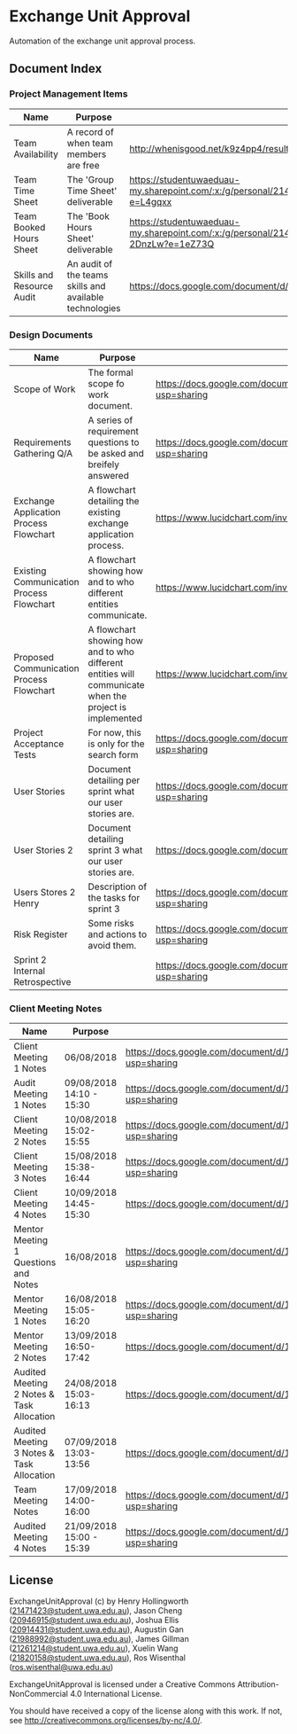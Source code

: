 # Exchange Unit Approval
Automation of the exchange unit approval process.

## Document Index

### Project Management Items
| Name | Purpose | Location|
|------|---------|---------|
| Team Availability | A record of when team members are free | http://whenisgood.net/k9z4pp4/results/dakdyr8
| Team Time Sheet | The 'Group Time Sheet' deliverable | https://studentuwaeduau-my.sharepoint.com/:x:/g/personal/21471423_student_uwa_edu_au/EajGA6zduTdAiHLIwwOIr4cB1nkB77cRg0XKk0DANpS4Hw?e=L4gqxx
| Team Booked Hours Sheet | The 'Book Hours Sheet' deliverable | https://studentuwaeduau-my.sharepoint.com/:x:/g/personal/21471423_student_uwa_edu_au/ETEtg2uRvV9JuOHaXFNMg4IBVgbHWze4gNXFSsn-2DnzLw?e=1eZ73Q
| Skills and Resource Audit | An audit of the teams skills and available technologies | https://docs.google.com/document/d/1JaGGeTomoZ4wiJrZkwlBtQWwbJSzNFsRh3Mgc683ud4/edit?usp=sharing

### Design Documents
| Name | Purpose | Location|
|------|---------|---------|
| Scope of Work | The formal scope fo work document. | https://docs.google.com/document/d/1hzsphYwCaM4Cp4AHWbQEjavldIIpR4219eS1xQPRJAs/edit?usp=sharing
| Requirements Gathering Q/A | A series of requirement questions to be asked and breifely answered | https://docs.google.com/document/d/1DUcOZpU-bf4NuRfM3Ps1jvzjafvCsmqWtG0WBbdX06I/edit?usp=sharing
| Exchange Application Process Flowchart | A flowchart detailing the existing exchange application process. | https://www.lucidchart.com/invitations/accept/6557347f-c50c-42f0-b50f-6711588a8249
| Existing Communication Process Flowchart | A flowchart showing how and to who different entities communicate. | https://www.lucidchart.com/invitations/accept/9863d42f-3a4d-45a4-a178-68c427fbe090
| Proposed Communication Process Flowchart | A flowchart showing how and to who different entities will communicate when the project is implemented | https://www.lucidchart.com/invitations/accept/329e5b98-ea86-45e4-bef4-c8e9ee3badf8
| Project Acceptance Tests | For now, this is only for the search form | https://docs.google.com/document/d/17f8f_OZ8KZg9K_H_xM-yoc8FRIKmNsvT_1tsB5NaC5Q/edit?usp=sharing
| User Stories | Document detailing per sprint what our user stories are. | https://docs.google.com/document/d/177y5c7_CgxiBHOAfjFETm31pY17ebNv8PxTSsWcy-Iw/edit?usp=sharing
| User Stories 2| Document detailing sprint 3 what our user stories are. | https://docs.google.com/document/d/1FTKFka7grYutcZPPNK3gXVgXveGnF7vIEeXtd6uqgA0/edit#
| Users Stores 2 Henry | Description of the tasks for sprint 3 | https://docs.google.com/document/d/177y5c7_CgxiBHOAfjFETm31pY17ebNv8PxTSsWcy-Iw/edit?usp=sharing
| Risk Register | Some risks and actions to avoid them. | https://docs.google.com/document/d/1XezEW9XmIpJqe9lMXQ4i1SXS8p3d2UZSIqWs1Siq0Bo/edit?usp=sharing
| Sprint 2 Internal Retrospective | | https://docs.google.com/document/d/1Hs0OYgm4uluKmphfZgwkgVobJxJziggRVCnOh7YbJ3E/edit?usp=sharing

### Client Meeting Notes
| Name | Purpose | Location|
|------|---------|---------|
| Client Meeting 1 Notes | 06/08/2018 | https://docs.google.com/document/d/1HcdILR31IKStN5MduLGdf4MgZpuen0HVt0qO1BcZ0CE/edit?usp=sharing
| Audit Meeting 1 Notes | 09/08/2018 14:10 - 15:30 | https://docs.google.com/document/d/1Nxk-VlIZfNkuaq0PZUJyM6Do1lZtxfoXO-xX_dLySc8/edit?usp=sharing |
| Client Meeting 2 Notes | 10/08/2018 15:02-15:55 | https://docs.google.com/document/d/1Qy5r8CcwlKQVKjjgNZt7GXewCEV0ZdPZg5ctElkHwJY/edit?usp=sharing |
| Client Meeting 3 Notes | 15/08/2018 15:38-16:44 | https://docs.google.com/document/d/1MDC6awTdmaHYMSnWTM0UICSgvlmna1P3tHwJdSFSDIQ/edit?usp=sharing |
| Client Meeting 4 Notes | 10/09/2018 14:45-15:30 | https://docs.google.com/document/d/1WGtJdJ8kiP21bQZckdQBsUeQRMVsXHPwDcUoUEH3q-U/edit |
| Mentor Meeting 1 Questions and Notes | 16/08/2018 | https://docs.google.com/document/d/14y2D4a-uu6OoEJcWEIlkJRlL4-V6u4nSdY39QSU35YI/edit?usp=sharing |
| Mentor Meeting 1 Notes | 16/08/2018 15:05-16:20 | https://docs.google.com/document/d/11RsvLUr-8UpzFFUaTtm9Y-LTiv4-HBJnazVkOKdygpg/edit?usp=sharing |
| Mentor Meeting 2 Notes | 13/09/2018 16:50-17:42 | https://docs.google.com/document/d/1ozcu-jQSejZb3oU5lOLX4U4AYRpXipGOcQnXjjuo2sY/edit |
| Audited Meeting 2 Notes & Task Allocation | 24/08/2018 15:03-16:13 | https://docs.google.com/document/d/1VmcXWwOu-_Aae3WXsIyDmmJdd4bla0evX2GGk1aISis/edit |
| Audited Meeting 3 Notes & Task Allocation | 07/09/2018 13:03-13:56 | https://docs.google.com/document/d/1VlGiPCwzeYtbhAuUCwOp9VkFe9EVCBhT2kHLiLq1Go0/edit |
| Team Meeting Notes | 17/09/2018 14:00-16:00 | https://docs.google.com/document/d/1_Vsc-ZxxkGC2msrfMPvPdQrP5i5Wz5wCgFeXUn499Gc/edit?usp=sharing |
| Audited Meeting 4 Notes | 21/09/2018 15:00 - 15:39 | https://docs.google.com/document/d/1-BZYPpfkPbOjXOtfVdcVAUipCT_hS2__yoclegEBx3E/edit?usp=sharing |

## License

ExchangeUnitApproval (c) by Henry Hollingworth (21471423@student.uwa.edu.au),
                            Jason Cheng (20946915@student.uwa.edu.au),
                            Joshua Ellis (20914431@student.uwa.edu.au),
                            Augustin Gan (21988992@student.uwa.edu.au),
                            James Gillman (21261214@student.uwa.edu.au),
                            Xuelin Wang (21820158@student.uwa.edu.au),
                            Ros Wisenthal (ros.wisenthal@uwa.edu.au)

ExchangeUnitApproval is licensed under a
Creative Commons Attribution-NonCommercial 4.0 International License.

You should have received a copy of the license along with this
work. If not, see <http://creativecommons.org/licenses/by-nc/4.0/>.
